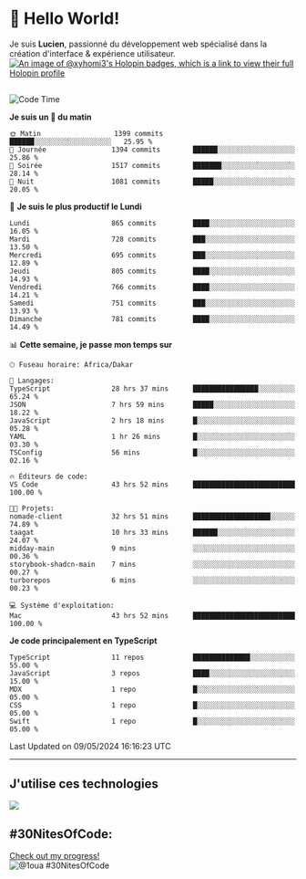 # 👋 Hello World!

Je suis **Lucien**, passionné du développement web spécialisé dans la création d'interface & expérience utilisateur.
[![An image of @xyhomi3's Holopin badges, which is a link to view their full Holopin profile](https://holopin.me/xyhomi3)](https://holopin.io/@xyhomi3)

##

<!--START_SECTION:waka-->
![Code Time](http://img.shields.io/badge/Code%20Time-1%2C160%20hrs%208%20mins-blue)

**Je suis un 🐤 du matin** 

```text
🌞 Matin                  1399 commits        ██████░░░░░░░░░░░░░░░░░░░   25.95 % 
🌆 Journée                1394 commits        ██████░░░░░░░░░░░░░░░░░░░   25.86 % 
🌃 Soirée                 1517 commits        ███████░░░░░░░░░░░░░░░░░░   28.14 % 
🌙 Nuit                   1081 commits        █████░░░░░░░░░░░░░░░░░░░░   20.05 % 
```
📅 **Je suis le plus productif le Lundi** 

```text
Lundi                    865 commits         ████░░░░░░░░░░░░░░░░░░░░░   16.05 % 
Mardi                    728 commits         ███░░░░░░░░░░░░░░░░░░░░░░   13.50 % 
Mercredi                 695 commits         ███░░░░░░░░░░░░░░░░░░░░░░   12.89 % 
Jeudi                    805 commits         ████░░░░░░░░░░░░░░░░░░░░░   14.93 % 
Vendredi                 766 commits         ████░░░░░░░░░░░░░░░░░░░░░   14.21 % 
Samedi                   751 commits         ███░░░░░░░░░░░░░░░░░░░░░░   13.93 % 
Dimanche                 781 commits         ████░░░░░░░░░░░░░░░░░░░░░   14.49 % 
```


📊 **Cette semaine, je passe mon temps sur** 

```text
🕑︎ Fuseau horaire: Africa/Dakar

💬 Langages: 
TypeScript               28 hrs 37 mins      ████████████████░░░░░░░░░   65.24 % 
JSON                     7 hrs 59 mins       █████░░░░░░░░░░░░░░░░░░░░   18.22 % 
JavaScript               2 hrs 18 mins       █░░░░░░░░░░░░░░░░░░░░░░░░   05.28 % 
YAML                     1 hr 26 mins        █░░░░░░░░░░░░░░░░░░░░░░░░   03.30 % 
TSConfig                 56 mins             █░░░░░░░░░░░░░░░░░░░░░░░░   02.16 % 

🔥 Éditeurs de code: 
VS Code                  43 hrs 52 mins      █████████████████████████   100.00 % 

🐱‍💻 Projets: 
nomade-client            32 hrs 51 mins      ███████████████████░░░░░░   74.89 % 
taagat                   10 hrs 33 mins      ██████░░░░░░░░░░░░░░░░░░░   24.07 % 
midday-main              9 mins              ░░░░░░░░░░░░░░░░░░░░░░░░░   00.36 % 
storybook-shadcn-main    7 mins              ░░░░░░░░░░░░░░░░░░░░░░░░░   00.27 % 
turborepos               6 mins              ░░░░░░░░░░░░░░░░░░░░░░░░░   00.23 % 

💻 Système d'exploitation: 
Mac                      43 hrs 52 mins      █████████████████████████   100.00 % 
```

**Je code principalement en TypeScript** 

```text
TypeScript               11 repos            ██████████████░░░░░░░░░░░   55.00 % 
JavaScript               3 repos             ████░░░░░░░░░░░░░░░░░░░░░   15.00 % 
MDX                      1 repo              █░░░░░░░░░░░░░░░░░░░░░░░░   05.00 % 
CSS                      1 repo              █░░░░░░░░░░░░░░░░░░░░░░░░   05.00 % 
Swift                    1 repo              █░░░░░░░░░░░░░░░░░░░░░░░░   05.00 % 
```




 Last Updated on 09/05/2024 16:16:23 UTC
<!--END_SECTION:waka-->
---

## J'utilise ces technologies

<p align="left">
  <a href="https://skillicons.dev">
    <img src="https://skillicons.dev/icons?i=ts,js,md,scss,tailwind,react,redux,docker,express,astro,vite,nextjs,vercel,figma,ableton" />
  </a>
</p>

## #30NitesOfCode:
  [Check out my progress!](https://www.codedex.io/@1oua/30-nites-of-code)  
  ![@1oua #30NitesOfCode](https://www.codedex.io/api/petStatus?user=1oua)
